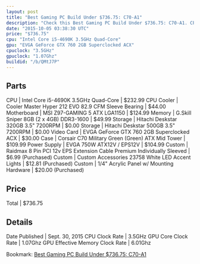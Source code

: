 ```yaml
---
layout: post
title: "Best Gaming PC Build Under $736.75: C70-A1"
description: "Check this Best Gaming PC Build Under $736.75: C70-A1. CPU: Intel Core i5-4690K 3.5GHz Quad-Core, CPU Cooler: Cooler Master Hyper 212 EVO 82.9 CFM Sleeve Bearing, Motherbo"
date: "2015-10-05 03:38:30 UTC"
price: "$736.75"
cpu: "Intel Core i5-4690K 3.5GHz Quad-Core"
gpu: "EVGA GeForce GTX 760 2GB Superclocked ACX"
cpuclock: "3.5GHz"
gpuclock: "1.07Ghz"
buildid: "/b/QMtJ7P"
---
```


## Parts

CPU | Intel Core i5-4690K 3.5GHz Quad-Core | $232.99
CPU Cooler | Cooler Master Hyper 212 EVO 82.9 CFM Sleeve Bearing | $44.00
Motherboard | MSI Z97-GAMING 5 ATX LGA1150 | $124.99
Memory | G.Skill Sniper 8GB (2 x 4GB) DDR3-1600 | $49.99
Storage | Hitachi Deskstar 320GB 3.5" 7200RPM | $0.00
Storage | Hitachi Deskstar 500GB 3.5" 7200RPM | $0.00
Video Card | EVGA GeForce GTX 760 2GB Superclocked ACX | $30.00
Case | Corsair C70 Military Green (Green) ATX Mid Tower | $109.99
Power Supply | EVGA 750W ATX12V / EPS12V | $104.99
Custom | Raidmax 8 Pin PCI 12v EPS Extension Cable Premium Individually Sleeved | $6.99 (Purchased)
Custom | Custom Accessories 23758 White LED Accent Lights | $12.81 (Purchased)
Custom | 1/4" Acrylic Panel w/ Mounting Hardware | $20.00 (Purchased)

## Price

Total | $736.75

## Details

Date Published | Sept. 30, 2015
CPU Clock Rate | 3.5GHz
GPU Core Clock Rate | 1.07Ghz
GPU Effective Memory Clock Rate | 6.01Ghz

Bookmark: [Best Gaming PC Build Under $736.75: C70-A1](http://pcbuilders.github.io/2015/10/05/best-gaming-pc-build-under-736-dollars-dot-75-c70-a1/)
